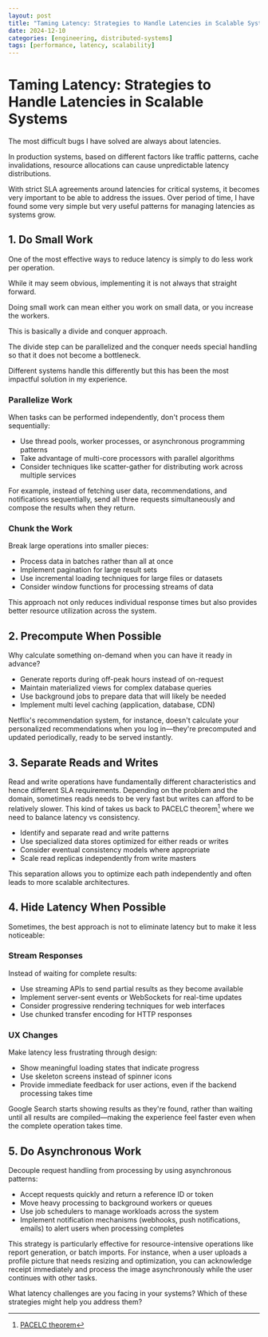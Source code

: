 ```yaml
---
layout: post
title: "Taming Latency: Strategies to Handle Latencies in Scalable Systems"
date: 2024-12-10
categories: [engineering, distributed-systems]
tags: [performance, latency, scalability]
---
```


# Taming Latency: Strategies to Handle Latencies in Scalable Systems

The most difficult bugs I have solved are always about latencies.

In production systems, based on different factors like traffic patterns, cache invalidations, resource allocations can cause unpredictable latency distributions.

With strict SLA agreements around latencies for critical systems, it becomes very important to be able to address the issues. Over period of time, I have found some very simple but very useful patterns for managing latencies as systems grow.

## 1. Do Small Work

One of the most effective ways to reduce latency is simply to do less work per operation.

While it may seem obvious, implementing it is not always that straight forward.

Doing small work can mean either you work on small data, or you increase the workers.

This is basically a divide and conquer approach.

The divide step can be parallelized and the conquer needs special handling so that it does not become a bottleneck.

Different systems handle this differently but this has been the most impactful solution in my experience.

### Parallelize Work

When tasks can be performed independently, don't process them sequentially:

* Use thread pools, worker processes, or asynchronous programming patterns
* Take advantage of multi-core processors with parallel algorithms
* Consider techniques like scatter-gather for distributing work across multiple services

For example, instead of fetching user data, recommendations, and notifications sequentially, send all three requests simultaneously and compose the results when they return.

### Chunk the Work

Break large operations into smaller pieces:

* Process data in batches rather than all at once
* Implement pagination for large result sets
* Use incremental loading techniques for large files or datasets
* Consider window functions for processing streams of data

This approach not only reduces individual response times but also provides better resource utilization across the system.

## 2. Precompute When Possible

Why calculate something on-demand when you can have it ready in advance?

* Generate reports during off-peak hours instead of on-request
* Maintain materialized views for complex database queries
* Use background jobs to prepare data that will likely be needed
* Implement multi level caching (application, database, CDN)

Netflix's recommendation system, for instance, doesn't calculate your personalized recommendations when you log in—they're precomputed and updated periodically, ready to be served instantly.

## 3. Separate Reads and Writes

Read and write operations have fundamentally different characteristics and hence different SLA requirements. Depending on the problem and the domain, sometimes reads needs to be very fast but writes can afford to be relatively slower. This kind of takes us back to PACELC theorem[^1] where we need to balance latency vs consistency.

* Identify and separate read and write patterns 
* Use specialized data stores optimized for either reads or writes
* Consider eventual consistency models where appropriate
* Scale read replicas independently from write masters

This separation allows you to optimize each path independently and often leads to more scalable architectures.

## 4. Hide Latency When Possible

Sometimes, the best approach is not to eliminate latency but to make it less noticeable:

### Stream Responses

Instead of waiting for complete results:

* Use streaming APIs to send partial results as they become available
* Implement server-sent events or WebSockets for real-time updates
* Consider progressive rendering techniques for web interfaces
* Use chunked transfer encoding for HTTP responses

### UX Changes

Make latency less frustrating through design:

* Show meaningful loading states that indicate progress
* Use skeleton screens instead of spinner icons
* Provide immediate feedback for user actions, even if the backend processing takes time

Google Search starts showing results as they're found, rather than waiting until all results are compiled—making the experience feel faster even when the complete operation takes time.

## 5. Do Asynchronous Work

Decouple request handling from processing by using asynchronous patterns:

* Accept requests quickly and return a reference ID or token
* Move heavy processing to background workers or queues
* Use job schedulers to manage workloads across the system
* Implement notification mechanisms (webhooks, push notifications, emails) to alert users when processing completes

This strategy is particularly effective for resource-intensive operations like report generation, or batch imports. For instance, when a user uploads a profile picture that needs resizing and optimization, you can acknowledge receipt immediately and process the image asynchronously while the user continues with other tasks.

What latency challenges are you facing in your systems? Which of these strategies might help you address them?

[^1]: [PACELC theorem](https://en.wikipedia.org/wiki/PACELC_theorem)